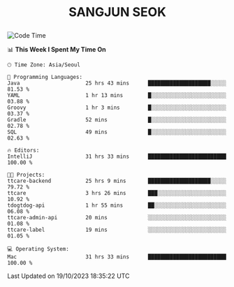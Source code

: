 <h1>
 <p align="center">
   SANGJUN SEOK
 </p>
</h1>

<!--START_SECTION:waka-->
![Code Time](http://img.shields.io/badge/Code%20Time-2%2C903%20hrs%2059%20mins-blue)

📊 **This Week I Spent My Time On** 

```text
🕑︎ Time Zone: Asia/Seoul

💬 Programming Languages: 
Java                     25 hrs 43 mins      ████████████████████░░░░░   81.53 % 
YAML                     1 hr 13 mins        █░░░░░░░░░░░░░░░░░░░░░░░░   03.88 % 
Groovy                   1 hr 3 mins         █░░░░░░░░░░░░░░░░░░░░░░░░   03.37 % 
Gradle                   52 mins             █░░░░░░░░░░░░░░░░░░░░░░░░   02.78 % 
SQL                      49 mins             █░░░░░░░░░░░░░░░░░░░░░░░░   02.63 % 

🔥 Editors: 
IntelliJ                 31 hrs 33 mins      █████████████████████████   100.00 % 

🐱‍💻 Projects: 
ttcare-backend           25 hrs 9 mins       ████████████████████░░░░░   79.72 % 
ttcare                   3 hrs 26 mins       ███░░░░░░░░░░░░░░░░░░░░░░   10.92 % 
tdogtdog-api             1 hr 55 mins        ██░░░░░░░░░░░░░░░░░░░░░░░   06.08 % 
ttcare-admin-api         20 mins             ░░░░░░░░░░░░░░░░░░░░░░░░░   01.08 % 
ttcare-label             19 mins             ░░░░░░░░░░░░░░░░░░░░░░░░░   01.05 % 

💻 Operating System: 
Mac                      31 hrs 33 mins      █████████████████████████   100.00 % 
```


 Last Updated on 19/10/2023 18:35:22 UTC
<!--END_SECTION:waka-->
